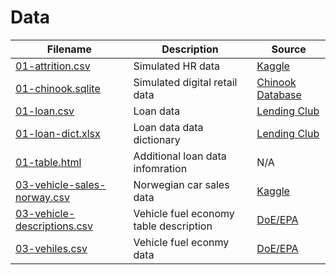 # Data

|                          Filename                          |              Description               |                                      Source                                       |
| ---------------------------------------------------------- | -------------------------------------- | --------------------------------------------------------------------------------- |
| [01-attrition.csv](01-attrition.csv)                       | Simulated HR data                      | [Kaggle](https://www.kaggle.com/pavansubhasht/ibm-hr-analytics-attrition-dataset) |
| [01-chinook.sqlite](01-chinook.sqlite)                     | Simulated digital retail data          | [Chinook Database](https://github.com/lerocha/chinook-database)                   |
| [01-loan.csv](01-loan.csv)                                 | Loan data                              | [Lending Club](https://www.lendingclub.com/info/download-data.action)             |
| [01-loan-dict.xlsx](01-loan-dict.xlsx)                     | Loan data data dictionary              | [Lending Club](https://www.lendingclub.com/info/download-data.action)             |
| [01-table.html](01-table.html)                             | Additional loan data infomration       | N/A                                                                               |
| [03-vehicle-sales-norway.csv](03-vehicle-sales-norway.csv) | Norwegian car sales data               | [Kaggle](https://www.kaggle.com/dmi3kno/newcarsalesnorway)                        |
| [03-vehicle-descriptions.csv](03-vehicle-descriptions.csv) | Vehicle fuel economy table description | [DoE/EPA](https://www.fueleconomy.gov/feg/ws/index.shtml)                         |
| [03-vehiles.csv](03-vehiles.csv)                           | Vehicle fuel econmy data               | [DoE/EPA](https://www.fueleconomy.gov/feg/ws/index.shtml)                         |